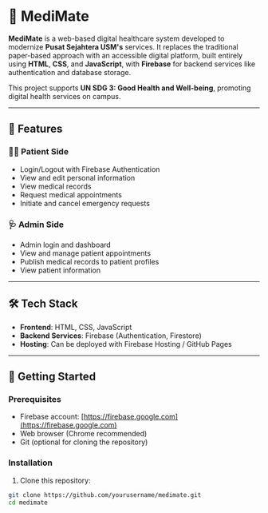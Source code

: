 # 🏥 MediMate

**MediMate** is a web-based digital healthcare system developed to modernize **Pusat Sejahtera USM's** services. It replaces the traditional paper-based approach with an accessible digital platform, built entirely using **HTML**, **CSS**, and **JavaScript**, with **Firebase** for backend services like authentication and database storage.

This project supports **UN SDG 3: Good Health and Well-being**, promoting digital health services on campus.

---

## 🌟 Features

### 👩‍⚕️ Patient Side
- Login/Logout with Firebase Authentication
- View and edit personal information
- View medical records
- Request medical appointments
- Initiate and cancel emergency requests

### 🩺 Admin Side
- Admin login and dashboard
- View and manage patient appointments
- Publish medical records to patient profiles
- View patient information

---

## 🛠️ Tech Stack

- **Frontend**: HTML, CSS, JavaScript  
- **Backend Services**: Firebase (Authentication, Firestore)  
- **Hosting**: Can be deployed with Firebase Hosting / GitHub Pages

---

## 🚀 Getting Started

### Prerequisites

- Firebase account: [https://firebase.google.com](https://firebase.google.com)
- Web browser (Chrome recommended)
- Git (optional for cloning the repository)

### Installation

1. Clone this repository:

```bash
git clone https://github.com/yourusername/medimate.git
cd medimate

